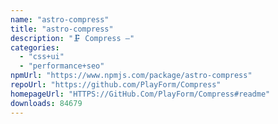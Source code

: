 ```yaml
---
name: "astro-compress"
title: "astro-compress"
description: "🗜️ Compress —"
categories:
  - "css+ui"
  - "performance+seo"
npmUrl: "https://www.npmjs.com/package/astro-compress"
repoUrl: "https://github.com/PlayForm/Compress"
homepageUrl: "HTTPS://GitHub.Com/PlayForm/Compress#readme"
downloads: 84679
---
```

